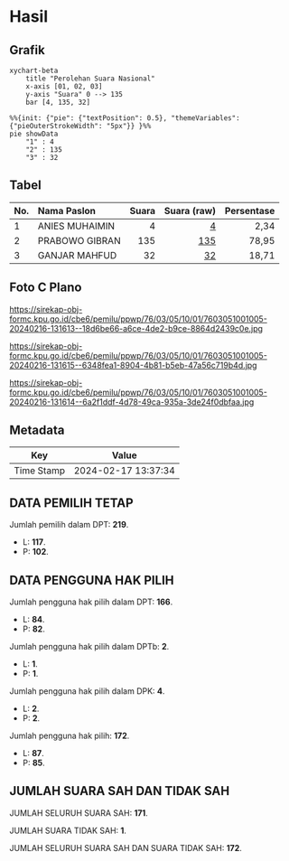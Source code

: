 # Hasil

## Grafik

```mermaid
xychart-beta
    title "Perolehan Suara Nasional"
    x-axis [01, 02, 03]
    y-axis "Suara" 0 --> 135
    bar [4, 135, 32]
```

```mermaid
%%{init: {"pie": {"textPosition": 0.5}, "themeVariables": {"pieOuterStrokeWidth": "5px"}} }%%
pie showData
    "1" : 4
    "2" : 135
    "3" : 32
```

## Tabel

| No. | Nama Paslon    | Suara | Suara (raw) | Persentase |
|:--- |:-------------- | -----:| -----------:| ----------:|
| 1   | ANIES MUHAIMIN | 4     | [4][p-1]    | 2,34       |
| 2   | PRABOWO GIBRAN | 135   | [135][p-2]  | 78,95      |
| 3   | GANJAR MAHFUD  | 32    | [32][p-3]   | 18,71      |


[p-1]: https://github.com/gigit-pemilu/pemilu-2024/blob/main/pilpres/hitung-suara/sub/76-sulawesi-barat/sub/03-mamasa/sub/05-tabulahan/sub/1001-lakahang/sub/005-tps/sub/paslon-1.txt
[p-2]: https://github.com/gigit-pemilu/pemilu-2024/blob/main/pilpres/hitung-suara/sub/76-sulawesi-barat/sub/03-mamasa/sub/05-tabulahan/sub/1001-lakahang/sub/005-tps/sub/paslon-2.txt
[p-3]: https://github.com/gigit-pemilu/pemilu-2024/blob/main/pilpres/hitung-suara/sub/76-sulawesi-barat/sub/03-mamasa/sub/05-tabulahan/sub/1001-lakahang/sub/005-tps/sub/paslon-3.txt

## Foto C Plano

https://sirekap-obj-formc.kpu.go.id/cbe6/pemilu/ppwp/76/03/05/10/01/7603051001005-20240216-131613--18d6be66-a6ce-4de2-b9ce-8864d2439c0e.jpg

https://sirekap-obj-formc.kpu.go.id/cbe6/pemilu/ppwp/76/03/05/10/01/7603051001005-20240216-131615--6348fea1-8904-4b81-b5eb-47a56c719b4d.jpg

https://sirekap-obj-formc.kpu.go.id/cbe6/pemilu/ppwp/76/03/05/10/01/7603051001005-20240216-131614--6a2f1ddf-4d78-49ca-935a-3de24f0dbfaa.jpg


## Metadata

| Key        | Value               |
| ---------- | ------------------- |
| Time Stamp | 2024-02-17 13:37:34 |


## DATA PEMILIH TETAP

Jumlah pemilih dalam DPT: **219**.
 * L: **117**.
 * P: **102**.

## DATA PENGGUNA HAK PILIH

Jumlah pengguna hak pilih dalam DPT: **166**.
 * L: **84**.
 * P: **82**.

Jumlah pengguna hak pilih dalam DPTb: **2**.
 * L: **1**.
 * P: **1**.

Jumlah pengguna hak pilih dalam DPK: **4**.
 * L: **2**.
 * P: **2**.

Jumlah pengguna hak pilih: **172**.
 * L: **87**.
 * P: **85**.

## JUMLAH SUARA SAH DAN TIDAK SAH

JUMLAH SELURUH SUARA SAH: **171**.

JUMLAH SUARA TIDAK SAH: **1**.

JUMLAH SELURUH SUARA SAH DAN SUARA TIDAK SAH: **172**.


